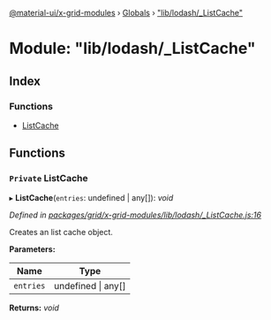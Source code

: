 [@material-ui/x-grid-modules](../README.md) › [Globals](../globals.md) › ["lib/lodash/_ListCache"](_lib_lodash__listcache_.md)

# Module: "lib/lodash/_ListCache"

## Index

### Functions

* [ListCache](_lib_lodash__listcache_.md#private-listcache)

## Functions

### `Private` ListCache

▸ **ListCache**(`entries`: undefined | any[]): *void*

*Defined in [packages/grid/x-grid-modules/lib/lodash/_ListCache.js:16](https://github.com/mui-org/material-ui-x/blob/a679779/packages/grid/x-grid-modules/lib/lodash/_ListCache.js#L16)*

Creates an list cache object.

**Parameters:**

Name | Type |
------ | ------ |
`entries` | undefined &#124; any[] |

**Returns:** *void*
